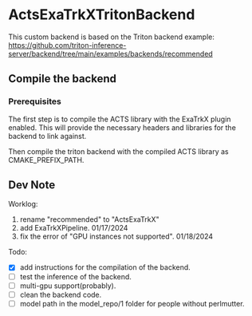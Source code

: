 # ActsExaTrkXTritonBackend

This custom backend is based on the Triton backend example:
https://github.com/triton-inference-server/backend/tree/main/examples/backends/recommended

## Compile the backend

### Prerequisites
The first step is to compile the ACTS library with the ExaTrkX plugin enabled. This will provide the necessary headers and libraries for the backend to link against.

Then compile the triton backend with the compiled ACTS library as CMAKE_PREFIX_PATH.

## Dev Note
Worklog:
1. rename "recommended" to "ActsExaTrkX"
2. add ExaTrkXPipeline. 01/17/2024
3. fix the error of "GPU instances not supported". 01/18/2024

Todo:
- [x] add instructions for the compilation of the backend.
- [ ] test the inference of the backend.
- [ ] multi-gpu support(probably).
- [ ] clean the backend code.
- [ ] model path in the model_repo/1 folder for people without perlmutter.
